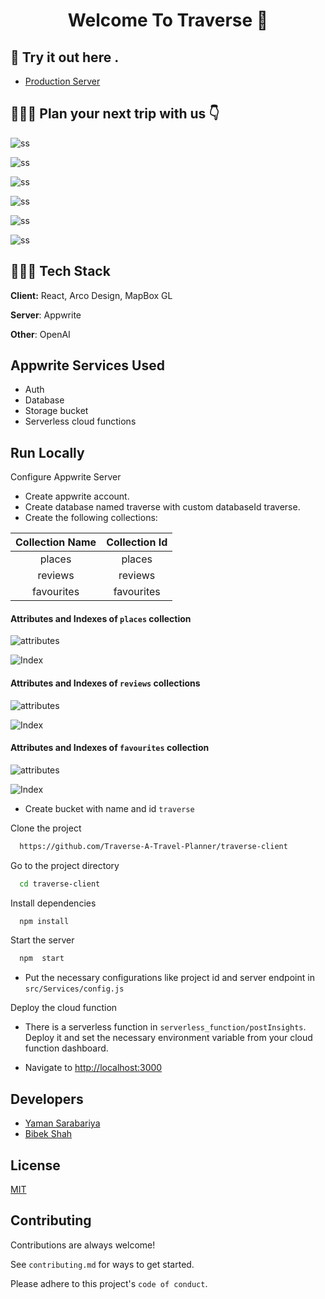 <h1 align="center">Welcome To Traverse 👋</h1>


## 🔗 Try it out here .
- [Production Server](https://traverse-rho.vercel.app/)


## 🏄🏼‍♀️ Plan your next trip with us  👇

![ss](https://cloud.appwrite.io/v1/storage/buckets/traverse/files/648315553b0f625ac6ea/view?project=64777ba0910c827a975b&mode=admin)

![ss](https://cloud.appwrite.io/v1/storage/buckets/traverse/files/648318cb74cb4a2bed6e/view?project=64777ba0910c827a975b&mode=admin)

![ss](https://cloud.appwrite.io/v1/storage/buckets/traverse/files/6483183c92a49a43d1c1/view?project=64777ba0910c827a975b&mode=admin)

![ss](https://cloud.appwrite.io/v1/storage/buckets/traverse/files/6483186a8586fdf637a5/view?project=64777ba0910c827a975b&mode=admin)

![ss](https://cloud.appwrite.io/v1/storage/buckets/traverse/files/648318838742fc9536d6/view?project=64777ba0910c827a975b&mode=admin)

![ss](https://cloud.appwrite.io/v1/storage/buckets/traverse/files/648318a55801f3fbace7/view?project=64777ba0910c827a975b&mode=admin)



## 👨🏼‍💻 Tech Stack

**Client:** React, Arco Design, MapBox GL

**Server**: Appwrite

**Other**: OpenAI

## Appwrite Services Used

- Auth
- Database
- Storage bucket
- Serverless cloud functions

## Run Locally


Configure Appwrite Server

- Create appwrite account.
- Create database named traverse with custom databaseId traverse.
- Create the following collections:

| Collection Name  | Collection Id  |
| :------------: | :------------: |
| places  | places  |
|  reviews |  reviews |
|  favourites |  favourites |

#### Attributes and Indexes of ```places``` collection
![attributes](https://cloud.appwrite.io/v1/storage/buckets/traverse/files/648310128e00f797e03b/view?project=64777ba0910c827a975b&mode=admin)

![Index](https://cloud.appwrite.io/v1/storage/buckets/traverse/files/64831029ab33b9dfc739/view?project=64777ba0910c827a975b&mode=admin)

#### Attributes and Indexes of ```reviews``` collections

![attributes](https://cloud.appwrite.io/v1/storage/buckets/traverse/files/6483148c5055db459c70/view?project=64777ba0910c827a975b&mode=admin)

![Index](https://cloud.appwrite.io/v1/storage/buckets/traverse/files/648314bc30380a0721e0/view?project=64777ba0910c827a975b&mode=admin)

#### Attributes and Indexes of ```favourites``` collection

![attributes](https://cloud.appwrite.io/v1/storage/buckets/traverse/files/6483139df2f63c36c5e9/view?project=64777ba0910c827a975b&mode=admin)

![Index](https://cloud.appwrite.io/v1/storage/buckets/traverse/files/648314195d1edf276470/view?project=64777ba0910c827a975b&mode=admin)

-   Create bucket with name and id `traverse`

Clone the project
```bash
  https://github.com/Traverse-A-Travel-Planner/traverse-client
```

Go to the project directory

```bash
  cd traverse-client
```

Install dependencies

```bash
  npm install
```

Start the server

```bash
  npm  start
```

- Put the necessary configurations like project id and server endpoint in `src/Services/config.js`

Deploy the cloud function

- There is a serverless function in `serverless_function/postInsights`. Deploy it and set the necessary environment variable from your cloud function dashboard.

- Navigate to [http://localhost:3000](http://localhost:3000)

## Developers
- [Yaman Sarabariya](https://github.com/yaman1337)
- [Bibek Shah](https://github.com/bibekshhh)


## License

[MIT](https://github.com/Traverse-A-Travel-Planner/traverse-client/blob/main/LICENSE)

## Contributing

Contributions are always welcome!

See `contributing.md` for ways to get started.

Please adhere to this project's `code of conduct`.